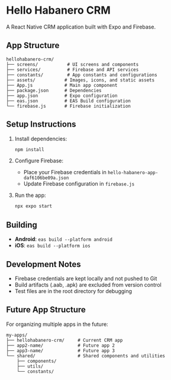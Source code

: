 # Hello Habanero CRM

A React Native CRM application built with Expo and Firebase.

## App Structure

```
hellohabanero-crm/
├── screens/           # UI screens and components
├── services/          # Firebase and API services
├── constants/         # App constants and configurations
├── assets/           # Images, icons, and static assets
├── App.js            # Main app component
├── package.json      # Dependencies
├── app.json          # Expo configuration
├── eas.json          # EAS Build configuration
└── firebase.js       # Firebase initialization
```

## Setup Instructions

1. Install dependencies:
   ```bash
   npm install
   ```

2. Configure Firebase:
   - Place your Firebase credentials in `hello-habanero-app-daf6106be09a.json`
   - Update Firebase configuration in `firebase.js`

3. Run the app:
   ```bash
   npx expo start
   ```

## Building

- **Android**: `eas build --platform android`
- **iOS**: `eas build --platform ios`

## Development Notes

- Firebase credentials are kept locally and not pushed to Git
- Build artifacts (.aab, .apk) are excluded from version control
- Test files are in the root directory for debugging

## Future App Structure

For organizing multiple apps in the future:

```
my-apps/
├── hellohabanero-crm/     # Current CRM app
├── app2-name/             # Future app 2
├── app3-name/             # Future app 3
└── shared/                # Shared components and utilities
    ├── components/
    ├── utils/
    └── constants/
``` 